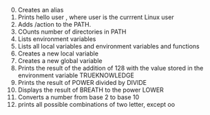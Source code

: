 0. Creates an alias
1. Prints hello user , where user is the currrent Linux user
2. Adds /action to the PATH.
3. COunts number of directories in PATH
4. Lists environment variables
5. Lists all local variables and environment variables and functions
6. Creates a new local variable
7. Creates a new global variable
8. Prints the result of the addition of 128 with the value stored in the environment variable TRUEKNOWLEDGE 
9. Prints the result of POWER divided by DIVIDE
10. Displays the result of BREATH to the power LOWER
11. Converts a number from base 2 to base 10
12. prints all possible combinations of two letter, except oo
